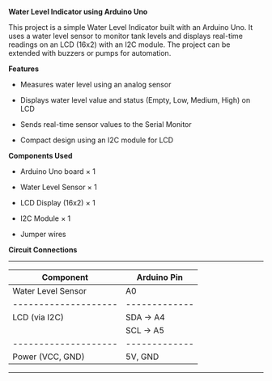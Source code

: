 **Water Level Indicator using Arduino Uno**

This project is a simple Water Level Indicator built with an Arduino Uno. It uses a water level sensor to monitor tank levels and displays real-time readings on an LCD (16x2) with an I2C module. The project can be extended with buzzers or pumps for automation.


**Features**

- Measures water level using an analog sensor

- Displays water level value and status (Empty, Low, Medium, High) on LCD

- Sends real-time sensor values to the Serial Monitor

- Compact design using an I2C module for LCD


**Components Used**

- Arduino Uno board × 1

- Water Level Sensor × 1

- LCD Display (16x2) × 1

- I2C Module × 1

- Jumper wires


**Circuit Connections**

------------------------------------
| Component          | Arduino Pin |
|--------------------|-------------|
| Water Level Sensor | A0          |
|--------------------|-------------|
| LCD (via I2C)      | SDA → A4    |
|                    | SCL → A5    |
|--------------------|-------------|
| Power (VCC, GND)   | 5V, GND     |
------------------------------------
